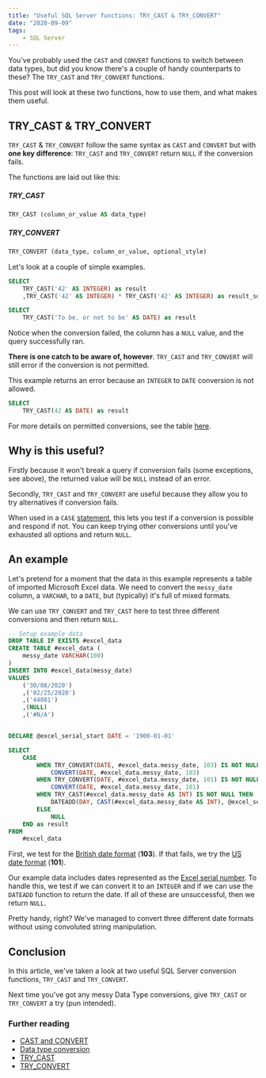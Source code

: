 ```yaml
---
title: "Useful SQL Server functions: TRY_CAST & TRY_CONVERT"
date: "2020-09-09"
tags:
    - SQL Server
---
```

You've probably used the `CAST` and `CONVERT` functions to switch between data types, but did you know there's a couple of handy counterparts to these? The `TRY_CAST` and `TRY_CONVERT` functions.

This post will look at these two functions, how to use them, and what makes them useful.

## TRY\_CAST & TRY\_CONVERT

`TRY_CAST` & `TRY_CONVERT` follow the same syntax as `CAST` and `CONVERT` but with **one key difference**: `TRY_CAST` and `TRY_CONVERT` return `NULL` if the conversion fails.

The functions are laid out like this:

##### TRY_CAST

```SQL
TRY_CAST (column_or_value AS data_type)
```

##### TRY_CONVERT

```SQL
TRY_CONVERT (data_type, column_or_value, optional_style)
```

Let's look at a couple of simple examples.

```SQL
SELECT
    TRY_CAST('42' AS INTEGER) as result
    ,TRY_CAST('42' AS INTEGER) * TRY_CAST('42' AS INTEGER) as result_sq
```

```SQL
SELECT
    TRY_CAST('To be, or not to be' AS DATE) as result
```

Notice when the conversion failed, the column has a `NULL` value, and the query successfully ran.

**There is one catch to be aware of, however**. `TRY_CAST` and `TRY_CONVERT` will still error if the conversion is not permitted. 

This example returns an error because an `INTEGER` to `DATE` conversion is not allowed.

```SQL
SELECT
    TRY_CAST(42 AS DATE) as result
```

For more details on permitted conversions, see the table [here](https://docs.microsoft.com/en-us/sql/t-sql/data-types/data-type-conversion-database-engine?view=sqlallproducts-allversions).

## Why is this useful?

Firstly because it won't break a query if conversion fails (some exceptions, see above), the returned value will be `NULL` instead of an error.

Secondly, `TRY_CAST` and `TRY_CONVERT` are useful because they allow you to try alternatives if conversion fails. 

When used in a `CASE` [statement](https://docs.microsoft.com/en-us/sql/t-sql/language-elements/case-transact-sql?view=sqlallproducts-allversions), this lets you test if a conversion is possible and respond if not. You can keep trying other conversions until you've exhausted all options and return `NULL`.

## An example

Let's pretend for a moment that the data in this example represents a table of imported Microsoft Excel data. We need to convert the `messy_date` column, a `VARCHAR`, to a `DATE`, but (typically) it's full of mixed formats.

We can use `TRY_CONVERT` and `TRY_CAST` here to test three different conversions and then return `NULL`.

```SQL
-- Setup example data
DROP TABLE IF EXISTS #excel_data
CREATE TABLE #excel_data (
    messy_date VARCHAR(100)
)
INSERT INTO #excel_data(messy_date)
VALUES
    ('30/08/2020')
    ,('02/25/2020')
    ,('44081')
    ,(NULL)
    ,('#N/A')


DECLARE @excel_serial_start DATE = '1900-01-01'

SELECT
    CASE
        WHEN TRY_CONVERT(DATE, #excel_data.messy_date, 103) IS NOT NULL THEN
            CONVERT(DATE, #excel_data.messy_date, 103)
        WHEN TRY_CONVERT(DATE, #excel_data.messy_date, 101) IS NOT NULL THEN
            CONVERT(DATE, #excel_data.messy_date, 101)
        WHEN TRY_CAST(#excel_data.messy_date AS INT) IS NOT NULL THEN
            DATEADD(DAY, CAST(#excel_data.messy_date AS INT), @excel_serial_start)
        ELSE
            NULL
    END as result
FROM
    #excel_data
```

First, we test for the [British date format](https://en.wikipedia.org/wiki/Date_and_time_notation_in_the_United_Kingdom) (**103**). If that fails, we try the [US date format](https://en.wikipedia.org/wiki/Date_and_time_notation_in_the_United_States) (**101**). 

Our example data includes dates represented as the [Excel serial number](https://excel.tips.net/T002176_How_Excel_Stores_Dates_and_Times.html). To handle this, we test if we can convert it to an `INTEGER` and if we can use the `DATEADD` function to return the date. If all of these are unsuccessful, then we return `NULL`.

Pretty handy, right? We've managed to convert three different date formats without using convoluted string manipulation.

## Conclusion

In this article, we've taken a look at two useful SQL Server conversion functions, `TRY_CAST` and `TRY_CONVERT`. 

Next time you've got any messy Data Type conversions, give `TRY_CAST` or `TRY_CONVERT` a try (pun intended).

### Further reading
* [CAST and CONVERT](https://docs.microsoft.com/en-us/sql/t-sql/functions/cast-and-convert-transact-sql?view=sqlallproducts-allversions)
* [Data type conversion](https://docs.microsoft.com/en-us/sql/t-sql/data-types/data-type-conversion-database-engine?view=sqlallproducts-allversions)
* [TRY_CAST](https://docs.microsoft.com/en-us/sql/t-sql/functions/try-cast-transact-sql?view=sqlallproducts-allversions)
* [TRY_CONVERT](https://docs.microsoft.com/en-us/sql/t-sql/functions/try-convert-transact-sql?view=sqlallproducts-allversions)
